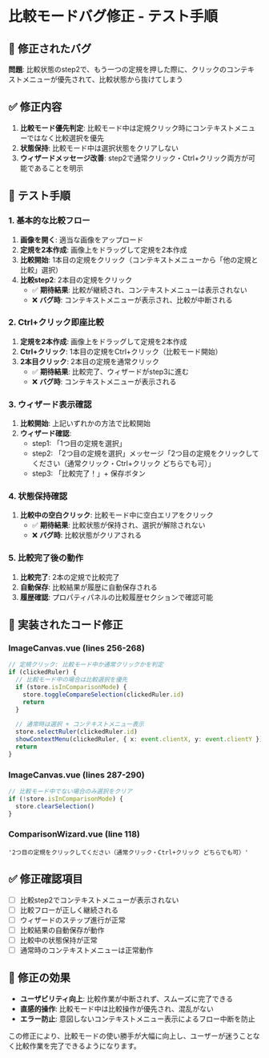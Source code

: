 # 比較モードバグ修正 - テスト手順

## 🐛 修正されたバグ
**問題**: 比較状態のstep2で、もう一つの定規を押した際に、クリックのコンテキストメニューが優先されて、比較状態から抜けてしまう

## ✅ 修正内容
1. **比較モード優先判定**: 比較モード中は定規クリック時にコンテキストメニューではなく比較選択を優先
2. **状態保持**: 比較モード中は選択状態をクリアしない
3. **ウィザードメッセージ改善**: step2で通常クリック・Ctrl+クリック両方が可能であることを明示

## 🧪 テスト手順

### 1. 基本的な比較フロー
1. **画像を開く**: 適当な画像をアップロード
2. **定規を2本作成**: 画像上をドラッグして定規を2本作成
3. **比較開始**: 1本目の定規をクリック（コンテキストメニューから「他の定規と比較」選択）
4. **比較step2**: 2本目の定規をクリック
   - ✅ **期待結果**: 比較が継続され、コンテキストメニューは表示されない
   - ❌ **バグ時**: コンテキストメニューが表示され、比較が中断される

### 2. Ctrl+クリック即座比較
1. **定規を2本作成**: 画像上をドラッグして定規を2本作成
2. **Ctrl+クリック**: 1本目の定規をCtrl+クリック（比較モード開始）
3. **2本目クリック**: 2本目の定規を通常クリック
   - ✅ **期待結果**: 比較完了、ウィザードがstep3に進む
   - ❌ **バグ時**: コンテキストメニューが表示される

### 3. ウィザード表示確認
1. **比較開始**: 上記いずれかの方法で比較開始
2. **ウィザード確認**: 
   - step1: 「1つ目の定規を選択」
   - step2: 「2つ目の定規を選択」メッセージ「2つ目の定規をクリックしてください（通常クリック・Ctrl+クリック どちらでも可）」
   - step3: 「比較完了！」+ 保存ボタン

### 4. 状態保持確認
1. **比較中の空白クリック**: 比較モード中に空白エリアをクリック
   - ✅ **期待結果**: 比較状態が保持され、選択が解除されない
   - ❌ **バグ時**: 比較状態がクリアされる

### 5. 比較完了後の動作
1. **比較完了**: 2本の定規で比較完了
2. **自動保存**: 比較結果が履歴に自動保存される
3. **履歴確認**: プロパティパネルの比較履歴セクションで確認可能

## 🔧 実装されたコード修正

### ImageCanvas.vue (lines 256-268)
```typescript
// 定規クリック: 比較モード中か通常クリックかを判定
if (clickedRuler) {
  // 比較モード中の場合は比較選択を優先
  if (store.isInComparisonMode) {
    store.toggleCompareSelection(clickedRuler.id)
    return
  }
  
  // 通常時は選択 + コンテキストメニュー表示
  store.selectRuler(clickedRuler.id)
  showContextMenu(clickedRuler, { x: event.clientX, y: event.clientY })
  return
}
```

### ImageCanvas.vue (lines 287-290)
```typescript
// 比較モード中でない場合のみ選択をクリア
if (!store.isInComparisonMode) {
  store.clearSelection()
}
```

### ComparisonWizard.vue (line 118)
```vue
'2つ目の定規をクリックしてください（通常クリック・Ctrl+クリック どちらでも可）'
```

## ✅ 修正確認項目
- [ ] 比較step2でコンテキストメニューが表示されない
- [ ] 比較フローが正しく継続される
- [ ] ウィザードのステップ進行が正常
- [ ] 比較結果の自動保存が動作
- [ ] 比較中の状態保持が正常
- [ ] 通常時のコンテキストメニューは正常動作

## 🎯 修正の効果
- **ユーザビリティ向上**: 比較作業が中断されず、スムーズに完了できる
- **直感的操作**: 比較モード中は比較操作が優先され、混乱がない
- **エラー防止**: 意図しないコンテキストメニュー表示によるフロー中断を防止

この修正により、比較モードの使い勝手が大幅に向上し、ユーザーが迷うことなく比較作業を完了できるようになります。